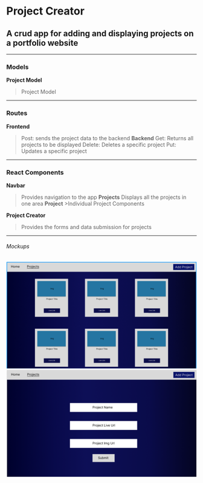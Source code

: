 # Project Creator
## A crud app for adding and displaying projects on a portfolio website

---

### Models
**Project Model**
> Project Model 

---

### Routes 

**Frontend** 
>Post: sends the project data to the backend 
**Backend** 
>Get: Returns all projects to be displayed 
>Delete: Deletes a specific project 
>Put: Updates a specific project 

---

### React Components
**Navbar**
>Provides navigation to the app
**Projects**
>Displays all the projects in one area
    **Project** 
    >Individual Project Components 

**Project Creator**
>Provides the forms and data submission for projects

---

###### Mockups
![project show page](/assets/images/ShowProject.png)
![project add page](/assets/images/AddProject.png)
